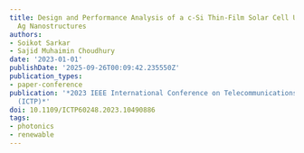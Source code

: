```yaml
---
title: Design and Performance Analysis of a c-Si Thin-Film Solar Cell Using Plasmonic
  Ag Nanostructures
authors:
- Soikot Sarkar
- Sajid Muhaimin Choudhury
date: '2023-01-01'
publishDate: '2025-09-26T00:09:42.235550Z'
publication_types:
- paper-conference
publication: '*2023 IEEE International Conference on Telecommunications and Photonics
  (ICTP)*'
doi: 10.1109/ICTP60248.2023.10490886
tags:
- photonics
- renewable
---
```

